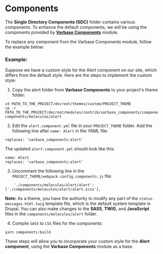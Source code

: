 # Components

The **Single Directory Components (SDC)** folder contains various components. To enhance the default components, we will be using the components provided by **[Varbase Components](https://www.drupal.org/project/varbase_components)** module.

To replace any component from the Varbase Components module, follow the example below:

### Example:
Suppose we have a custom style for the Alert component on our site, which differs from the default style. Here are the steps to implement the custom style:

1. Copy the alert folder from **Varbase Components** to your project's theme folder:
```
cd PATH_TO_THE_PROJECT/docroot/themes/custom/PROJECT_THEME
cp -r PATH_TO_THE_PROJECT/docroot/modules/contrib/varbase_components/components/molecules/alert components/molecules/alert
```

2. Edit the `alert.component.yml` file in your `PROJECT_THEME` folder. Add the following line after `name: Alert` in the YAML file:
```
replaces: 'varbase_components:alert'
```
The updated `alert.component.yml` should look like this:

```
name: Alert
replaces: 'varbase_components:alert'
```

3. Uncomment the following line in the `PROJECT_THEME/webpack.config.components.js` file:
```
    './components/molecules/alert/alert': ['./components/molecules/alert/alert.scss'],
```

**Note:** As a theme, you have the authority to modify any part of the `status-messages.html.twig` template file, which is the default system template in Drupal. You can also make changes to the **SASS**, **TWIG**, and **JavaScript** files in the `components/molecules/alert` folder.

4. Compile `SASS` to `CSS` files for the components:
```
yarn components:build
```

These steps will allow you to incorporate your custom style for the **Alert component**, using the **Varbase Components** module as a base.